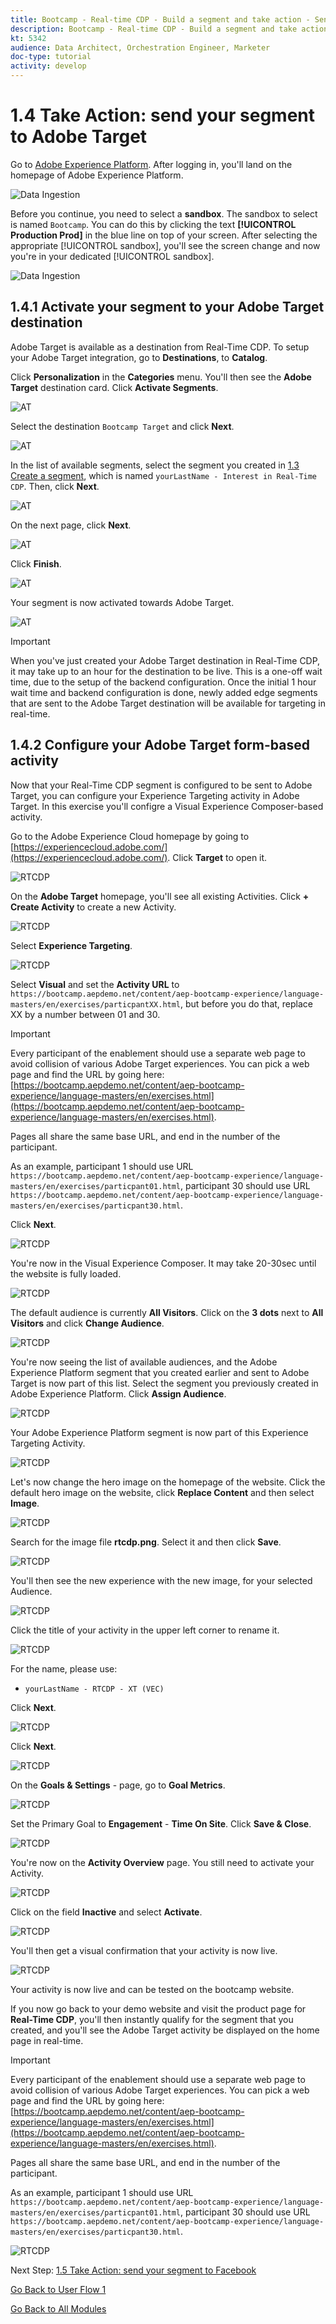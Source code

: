 ```yaml
---
title: Bootcamp - Real-time CDP - Build a segment and take action - Send your segment to Adobe Target
description: Bootcamp - Real-time CDP - Build a segment and take action - Send your segment to Adobe Target
kt: 5342
audience: Data Architect, Orchestration Engineer, Marketer
doc-type: tutorial
activity: develop
---
```

# 1.4 Take Action: send your segment to Adobe Target

Go to [Adobe Experience Platform](https://experience.adobe.com/platform). After logging in, you'll land on the homepage of Adobe Experience Platform.

![Data Ingestion](./images/home.png)

Before you continue, you need to select a **sandbox**. The sandbox to select is named ``Bootcamp``. You can do this by clicking the text **[!UICONTROL Production Prod]** in the blue line on top of your screen. After selecting the appropriate [!UICONTROL sandbox], you'll see the screen change and now you're in your dedicated [!UICONTROL sandbox].

![Data Ingestion](./images/sb1.png)

## 1.4.1 Activate your segment to your Adobe Target destination

Adobe Target is available as a destination from Real-Time CDP. To setup your Adobe Target integration, go to **Destinations**, to **Catalog**.

Click **Personalization** in the **Categories** menu. You'll then see the **Adobe Target** destination card. Click **Activate Segments**.

![AT](./images/atdest1.png)

Select the destination ``Bootcamp Target`` and click **Next**.

![AT](./images/atdest3.png)

In the list of available segments, select the segment you created in [1.3 Create a segment](./ex3.md), which is named `yourLastName - Interest in Real-Time CDP`. Then, click **Next**.

![AT](./images/atdest8.png)

On the next page, click **Next**.

![AT](./images/atdest9.png)

Click **Finish**. 

![AT](./images/atdest10.png)

Your segment is now activated towards Adobe Target.

![AT](./images/atdest11.png)

>[!IMPORTANT]
>
>When you've just created your Adobe Target destination in Real-Time CDP, it may take up to an hour for the destination to be live. This is a one-off wait time, due to the setup of the backend configuration. Once the initial 1 hour wait time and backend configuration is done, newly added edge segments that are sent to the Adobe Target destination will be available for targeting in real-time.

## 1.4.2 Configure your Adobe Target form-based activity 

Now that your Real-Time CDP segment is configured to be sent to Adobe Target, you can configure your Experience Targeting activity in Adobe Target. In this exercise you'll configre a Visual Experience Composer-based activity.

Go to the Adobe Experience Cloud homepage by going to [https://experiencecloud.adobe.com/](https://experiencecloud.adobe.com/). Click **Target** to open it.

![RTCDP](./images/excl.png)

On the **Adobe Target** homepage, you'll see all existing Activities.
Click **+ Create Activity** to create a new Activity.

![RTCDP](./images/exclatov.png)

Select **Experience Targeting**.

![RTCDP](./images/exclatcrxt.png)

Select **Visual** and set the **Activity URL** to `https://bootcamp.aepdemo.net/content/aep-bootcamp-experience/language-masters/en/exercises/particpantXX.html`, but before you do that, replace XX by a number between 01 and 30.

>[!IMPORTANT]
>
>Every participant of the enablement should use a separate web page to avoid collision of various Adobe Target experiences. You can pick a web page and find the URL by going here: [https://bootcamp.aepdemo.net/content/aep-bootcamp-experience/language-masters/en/exercises.html](https://bootcamp.aepdemo.net/content/aep-bootcamp-experience/language-masters/en/exercises.html). 
>
>Pages all share the same base URL, and end in the number of the participant. 
>
>As an example, participant 1 should use URL `https://bootcamp.aepdemo.net/content/aep-bootcamp-experience/language-masters/en/exercises/particpant01.html`, participant 30 should use URL `https://bootcamp.aepdemo.net/content/aep-bootcamp-experience/language-masters/en/exercises/particpant30.html`.

Click **Next**. 

![RTCDP](./images/exclatcrxtdtlform.png)

You're now in the Visual Experience Composer. It may take 20-30sec until the website is fully loaded.

![RTCDP](./images/atform1.png)

The default audience is currently **All Visitors**. Click on the **3 dots** next to **All Visitors** and click **Change Audience**.

![RTCDP](./images/atform3.png)

You're now seeing the list of available audiences, and the Adobe Experience Platform segment that you created earlier and sent to Adobe Target is now part of this list. Select the segment you previously created in Adobe Experience Platform. Click **Assign Audience**.

![RTCDP](./images/exclatvecchaud.png)

Your Adobe Experience Platform segment is now part of this Experience Targeting Activity.

![RTCDP](./images/atform4.png)

Let's now change the hero image on the homepage of the website. Click the default hero image on the website, click **Replace Content** and then select **Image**.

![RTCDP](./images/atform5.png)

Search for the image file **rtcdp.png**. Select it and then click **Save**.

![RTCDP](./images/atform6.png)

You'll then see the new experience with the new image, for your selected Audience.

![RTCDP](./images/atform7.png)

Click the title of your activity in the upper left corner to rename it.

![RTCDP](./images/exclatvecname.png)

For the name, please use:

- `yourLastName - RTCDP - XT (VEC)`

Click **Next**.

![RTCDP](./images/atform8.png)

Click **Next**.

![RTCDP](./images/atform8a.png)

On the **Goals & Settings** - page, go to **Goal Metrics**.

![RTCDP](./images/atform9.png)

Set the Primary Goal to **Engagement** - **Time On Site**. Click **Save & Close**.

![RTCDP](./images/vec3.png)

You're now on the **Activity Overview** page. You still need to activate your Activity.

![RTCDP](./images/atform10.png)

Click on the field **Inactive** and select **Activate**.

![RTCDP](./images/atform11.png)

You'll then get a visual confirmation that your activity is now live.

![RTCDP](./images/atform12.png)

Your activity is now live and can be tested on the bootcamp website.

If you now go back to your demo website and visit the product page for **Real-Time CDP**, you'll then instantly qualify for the segment that you created, and you'll see the Adobe Target activity be displayed on the home page in real-time.

>[!IMPORTANT]
>
>Every participant of the enablement should use a separate web page to avoid collision of various Adobe Target experiences. You can pick a web page and find the URL by going here: [https://bootcamp.aepdemo.net/content/aep-bootcamp-experience/language-masters/en/exercises.html](https://bootcamp.aepdemo.net/content/aep-bootcamp-experience/language-masters/en/exercises.html). 
>
>Pages all share the same base URL, and end in the number of the participant. 
>
>As an example, participant 1 should use URL `https://bootcamp.aepdemo.net/content/aep-bootcamp-experience/language-masters/en/exercises/particpant01.html`, participant 30 should use URL `https://bootcamp.aepdemo.net/content/aep-bootcamp-experience/language-masters/en/exercises/particpant30.html`.

![RTCDP](./images/atform12a.png)

Next Step: [1.5 Take Action: send your segment to Facebook](./ex5.md)

[Go Back to User Flow 1](./uc1.md)

[Go Back to All Modules](../../overview.md)
